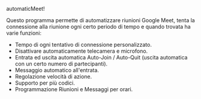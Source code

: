 automaticMeet!

Questo programma permette di automatizzare riunioni Google Meet, tenta la connessione alla riunione ogni certo periodo di tempo e quando trovata ha varie funzioni:

- Tempo di ogni tentativo di connessione personalizzato.
- Disattivare automaticamente telecamera e microfono.
- Entrata ed uscita automatica Auto-Join / Auto-Quit (uscita automatica con un certo numero di partecipanti).
- Messaggio automatico all'entrata.
- Regolazione velocità di azione.
- Supporto per più codici.
- Programmazione Riunioni e Messaggi per orari.
